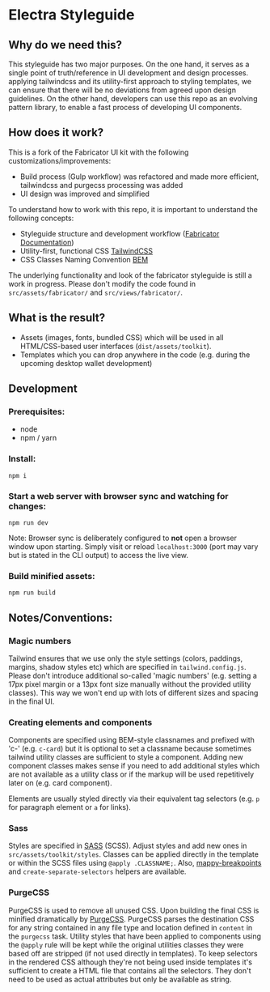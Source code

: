 # Electra Styleguide

## Why do we need this? 

This styleguide has two major purposes. On the one hand, it serves as a single point of truth/reference in UI development and design processes. applying tailwindcss and its utility-first approach to styling templates, we can ensure that there will be no deviations from agreed upon design guidelines. On the other hand, developers can use this repo as an evolving pattern library, to enable a fast process of developing UI components.

## How does it work? 

This is a fork of the Fabricator UI kit with the following customizations/improvements:
- Build process (Gulp workflow) was refactored and made more efficient, tailwindcss and purgecss processing was added
- UI design was improved and simplified

To understand how to work with this repo, it is important to understand the following concepts: 
- Styleguide structure and development workflow ([Fabricator Documentation](http://fbrctr.github.io/docs/))
- Utility-first, functional CSS [TailwindCSS](https://tailwindcss.com)
- CSS Classes Naming Convention [BEM](http://getbem.com/introduction/)

The underlying functionality and look of the fabricator styleguide is still a work in progress. Please don't modify the code found in `src/assets/fabricator/` and `src/views/fabricator/`.

## What is the result?
- Assets (images, fonts, bundled CSS) which will be used in all HTML/CSS-based user interfaces (`dist/assets/toolkit`). 
- Templates which you can drop anywhere in the code (e.g. during the upcoming desktop wallet development)

## Development

### Prerequisites:

- node
- npm / yarn

### Install:

```
npm i
```

### Start a web server with browser sync and watching for changes: 

```
npm run dev
``` 

Note: Browser sync is deliberately configured to **not** open a browser window upon starting. Simply visit or reload `localhost:3000` (port may vary but is stated in the CLI output) to access the live view.

### Build minified assets:

```
npm run build
``` 

## Notes/Conventions: 

### Magic numbers 

Tailwind ensures that we use only the style settings (colors, paddings, margins, shadow styles etc) which are specified in `tailwind.config.js`. Please don't introduce additional so-called 'magic numbers' (e.g. setting a 17px pixel margin or a 13px font size manually without the provided utility classes). This way we won't end up with lots of different sizes and spacing in the final UI. 

### Creating elements and components 

Components are specified using BEM-style classnames and prefixed with 'c-' (e.g. `c-card`) but it is optional to set a classname because sometimes tailwind utility classes are sufficient to style a component. Adding new component classes makes sense if you need to add additional styles which are not available as a utility class or if the markup will be used repetitively later on (e.g. card component).

Elements are usually styled directly via their equivalent tag selectors (e.g. `p` for paragraph element or `a` for links).

### Sass

Styles are specified in [SASS](https://sass-lang.com/) (SCSS). Adjust styles and add new ones in `src/assets/toolkit/styles`. Classes can be applied directly in the template or within the SCSS files using `@apply .CLASSNAME;`. Also, [mappy-breakpoints](https://github.com/zellwk/mappy-breakpoints) and `create-separate-selectors` helpers are available. 

### PurgeCSS

PurgeCSS is used to remove all unused CSS. Upon building the final CSS is minified dramatically by [PurgeCSS](https://www.purgecss.com/). PurgeCSS parses the destination CSS for any string contained in any file type and location defined in `content` in the `purgecss` task. Utility styles that have been applied to components using the `@apply` rule will be kept while the original utilities classes they were based off are stripped (if not used directly in templates). To keep selectors in the rendered CSS although they're not being used inside templates it's sufficient to create a HTML file that contains all the selectors. They don't need to be used as actual attributes but only be available as string.